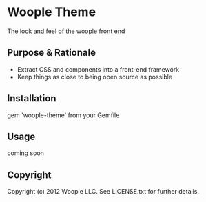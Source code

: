 # Woople Theme

The look and feel of the woople front end

## Purpose & Rationale

* Extract CSS and components into a front-end framework
* Keep things as close to being open source as possible

## Installation

gem 'woople-theme' from your Gemfile

## Usage

coming soon

## Copyright

Copyright (c) 2012 Woople LLC. See LICENSE.txt for further details.
